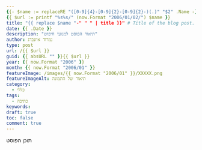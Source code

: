 ```yaml
---
{{- $name := replaceRE "([0-9]{4}-[0-9]{2}-[0-9]{2}-)(.)" "$2" .Name -}}
{{ $url := printf "%s%s/" (now.Format "2006/01/02/") $name }}
title: "{{ replace $name "-" " " | title }}" # Title of the blog post.
date: {{ .Date }}
description: "תיאור הפוסט למנועי חיפוש"
author: נמרוד איזנברג
type: post
url: /{{ $url }}
guid: {{ absURL "" }}{{ $url }}
year: {{ now.Format "2006" }}
month: {{ now.Format "2006/01" }}
featureImage: /images/{{ now.Format "2006/01" }}/XXXXX.png
featureImageAlt: תיאור של התמונה
category:
  - כללי
tags:
  - כתיבה
keywords: 
draft: true
toc: false
comment: true
---
```

תוכן הפוסט
